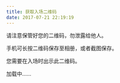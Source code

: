 ```yaml
---
title: 获取入场二维码
date: 2017-07-21 22:19:19
---
```


请注意保管好您的二维码，勿泄露给他人。

手机可长按二维码保存至相册，或者截图保存。

您需要在入场时出示此二维码。

<div id="qrcode">
  <p id="loading-notice">加载中……</p>
</div>
<script src="https://unpkg.cnpmjs.org/kjua"></script>
<script>
  var qrhash = document.location.hash.slice(1)
  var qrcodeEl = kjua({ text: 'https://backend.ihola.one/qr?userid=' + qrhash });
  document.querySelector('#qrcode').appendChild(qrcodeEl);
  document.querySelector('#loading-notice').style = 'display: none;';
</script>